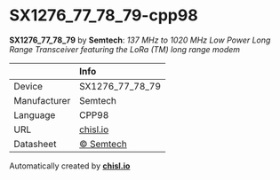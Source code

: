 # SX1276_77_78_79-cpp98

**SX1276_77_78_79** by **Semtech**: *137 MHz to 1020 MHz Low Power Long Range Transceiver featuring the LoRa (TM) long range modem*

|              | Info                         |
|:-------------|:-----------------------------|
| Device       | SX1276_77_78_79                        |
| Manufacturer | Semtech |
| Language     | CPP98 |
| URL          | [chisl.io](https://chisl.io/v/SX1276_77_78_79?t=cpp&r=98) |
| Datasheet    | [&copy; Semtech](http://www.semtech.com/images/datasheet/sx1276_77_78_79.pdf) |

Automatically created by **[chisl.io](https://chisl.io)**
